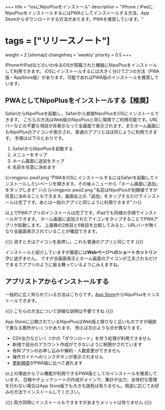 +++
title = "iosにNipoPlusをインストール"
description = "iPhone / iPadにNipoPlusをインストールするにはPWAとしてインストールする方法、App Storeからダウンロードする方法があります。PWAを推奨しています。"
# tags = ["リリースノート"]
weight = 2
[sitemap]
  changefreq = 'weekly'
  priority = 0.5
+++

iPhoneやiPadなどのいわゆるiOSが搭載された機器にNipoPlusをインストールして利用できます。
iOSにインストールするには大きく分けて2つの方法（PWA版・AppStore版）があります。可能であればPWA版のインストールを推奨しています。

## PWAとしてNipoPlusをインストールする【推奨】

SafariからNipoPlusを起動し、Safariから直接NipoPlusをiOSにインストールできます。
こちらの方法はWeb版のNipoPlusと同じ環境でご利用可能です。URLバーなどの不要な項目が非表示なって全画面で表示されます。またホーム画面にもNipoPlusのアイコンが表示され、普通のアプリとほぼ同じように利用できます。
手順は以下のとおりです。

1. SafariからNipoPlusを起動する
1. メニューをタップ
1. ホーム画面に追加をタップ
1. 名前を任意に決めます

{{<imgproc pwa1.png "PWAをiOSにインストールするにはSafariを起動してインストールしたいページを開きます。その後メニューから「ホーム画面に追加」をタップします" />}}
{{<imgproc pwa2.png "名前はNipoPlusが初期値ですが任意に決めることもできます。画面右上の「追加」をタップするだけでインストールは完了です。あとは一般のアプリと同じように利用できます" />}}

以上でPWAアプリのインストールは完了です。iPadでも同様の手順でインストールができます。
ホーム画面に追加されたアイコンをタップすることでPWAアプリが起動します。
上画像の2枚目と6枚目を比較してみると、URLバーが無くなり全画面表示されていることが確認できます。

{{<alice pos="right" icon="phone">}}
消すときはアイコンを長押し。これも普通のアプリと同じです
{{</alice>}}

インストールと紹介していますが厳密には**Webページへのショートカットリンク**に過ぎません。
ですが全画面表示とホーム画面のアイコンが工夫されるだけでまるでアプリのように振る舞っているようにみえますね。

## アプリストアからインストールする

一般的に広く知られている方法はこちらです。[App Store](https://apps.apple.com/jp/app/id1625797169)からNipoPlusをインストールできます。

{{<alice pos="right" icon="ok">}}
こちらの方法について詳細な説明は不要ですね
{{</alice>}}

App Storeに公開されているNipoPlusはWeb版と限りなく近いものですが細部で異なる箇所がいくつかあります。
例えば次のような点が異なります。

- CSV出力などいくつかの「ダウンロード」を伴う処理が利用できません
- 新規で自分のアカウント作成ができないように制限がされています
- 有料プランのお申し込みや解約・人数変更ができません
- 操作ガイドへのリンクボタンが表示されません
- [更新頻度](/system/release-note/)がPWA版に比べて遅れます

以上の理由からフル機能が利用できるPWA版としてのインストールを推奨しています。
日報やチェックシートの作成がメインで、集計や出力、全体的な管理を行わない場合はApp Store版でも大きな遜色は有りません。用途に応じてお好みの方法でインストールしてください。

{{<alice pos="right" icon="default">}}
両方同時にインストールもできますがあまりメリットは有りません
{{</alice>}}
